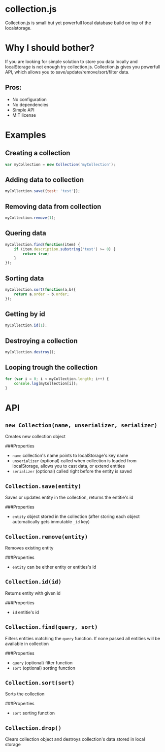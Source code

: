 collection.js
=============

Collection.js is small but yet powerfull local database build on top of the localstorage.

Why I should bother?
===================
If you are looking for simple solution to store you data locally and localStorage is not enough try collection.js.
Collection.js gives you powerfull API, which allows you to save/update/remove/sort/filter data.

Pros:
----
 - No configuration
 - No dependencies
 - Simple API
 - MIT license


Examples
========

Creating a collection
---------------------

```js
var myCollection = new Collection('myCollection');
```

Adding data to collection
-------------------------
```js
myCollection.save({test: 'test'});
```

Removing data from collection
-------------------------
```js
myCollection.remove(1);
```

Quering data
-------------------------
```js
myCollection.find(function(item) {
    if (item.description.substring('test') >= 0) {
        return true;
    }
});

```

Sorting data
-------------------------
```js
myCollection.sort(function(a,b){
    return a.order - b.order;
});
```

Getting by id
-------------------------
```js
myCollection.id(1);
```

Destroying a collection
----------------

```js
myCollection.destroy();
```

Looping trough the collection
---------------------------

```js
for (var i = 0; i < myCollection.length; i++) {
    console.log(myCollection[i]);
}
```

API
========

`new Collection(name, unserializer, serializer)`
------------------------------------------------

Creates new collection object

###Properties
 - `name` collection's name points to localStorage's key name
 - `unserializer` (optional) called when collection is loaded from localStorage, allows you to cast data, or extend entities
 - `serializer` (optional) called right before the entity is saved

`Collection.save(entity)`
------------------------------------------------

Saves or updates entity in the collection, returns the entitie's id

###Properties
 - `entity` object stored in the collection (after storing each object automatically gets immutable `_id` key)

`Collection.remove(entity)`
------------------------------------------------

Removes existing entity

###Properties
- `entity` can be either entity or entities's id

`Collection.id(id)`
------------------------------------------------
Returns entity with given id

###Properties
- `id` entitie's id

`Collection.find(query, sort)`
------------------------------------------------
Filters entities matching the `query` function. If none passed all entities will be available in collection

###Properties
- `query` (optional) filter function
- `sort` (optional) sorting function

`Collection.sort(sort)`
------------------------------------------------
Sorts the collection

###Properties
- `sort` sorting function

`Collection.drop()`
------------------------------------------------
Clears collection object and destroys collection's data stored in local storage



